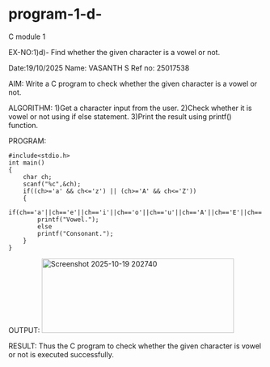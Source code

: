 # program-1-d-
C module 1

EX-NO:1)d)- Find whether the given character is a vowel or not.

Date:19/10/2025
Name: VASANTH S
Ref no: 25017538

AIM:
Write a C program to check whether the given character is a vowel or not.

ALGORITHM:
1)Get a character input from the user.
2)Check whether it is vowel or not using if else statement.
3)Print the result using printf() function.

PROGRAM:
```
#include<stdio.h>
int main()
{
    char ch;
    scanf("%c",&ch);
    if((ch>='a' && ch<='z') || (ch>='A' && ch<='Z'))
    {
        if(ch=='a'||ch=='e'||ch=='i'||ch=='o'||ch=='u'||ch=='A'||ch=='E'||ch=='I'||ch=='O'||ch=='U')
        printf("Vowel.");
        else
        printf("Consonant.");
    }
}
```
OUTPUT:
<img width="380" height="147" alt="Screenshot 2025-10-19 202740" src="https://github.com/user-attachments/assets/872bd578-881c-440a-9c50-13003790533e" />

RESULT:
Thus the C program to check whether the given character is vowel or not is executed successfully.





